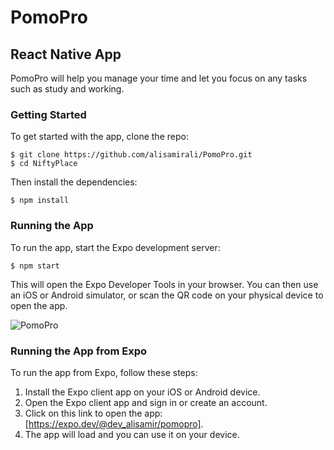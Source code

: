 # PomoPro

## React Native App

PomoPro will help you manage your time and let you focus on any tasks such as study and working.


### Getting Started

To get started with the app, clone the repo:

```
$ git clone https://github.com/alisamirali/PomoPro.git
$ cd NiftyPlace
```

Then install the dependencies:

```
$ npm install
```

### Running the App

To run the app, start the Expo development server:

```
$ npm start
```

This will open the Expo Developer Tools in your browser. You can then use an iOS or Android simulator, or scan the QR code on your physical device to open the app.

![PomoPro](https://user-images.githubusercontent.com/62913154/234629298-d6e66533-3387-4d3c-89a1-432888f4412d.png)

### Running the App from Expo

To run the app from Expo, follow these steps:

1. Install the Expo client app on your iOS or Android device.
2. Open the Expo client app and sign in or create an account.
3. Click on this link to open the app: [https://expo.dev/@dev_alisamir/pomopro].
4. The app will load and you can use it on your device.
